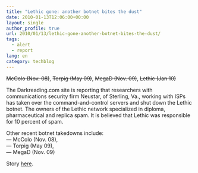 ```yaml
---
title: "Lethic gone: another botnet bites the dust"
date: 2010-01-13T12:06:00+00:00
layout: single
author_profile: true
url: 2010/01/13/lethic-gone-another-botnet-bites-the-dust/
tags:
  - alert
  - report
lang: en
category: techblog
---
```

<strike>McColo (Nov. 08)</strike>, <strike>Torpig (May 09)</strike>, <strike>MegaD (Nov. 09)</strike>, <strike>Lethic (Jan 10)</strike>

The Darkreading.com site is reporting that researchers with communications security firm Neustar, of Sterling, Va., working with ISPs has taken over the command-and-control servers and shut down the Lethic botnet. The owners of the Lethic network specialized in diploma, pharmaceutical and replica spam. It is believed that Lethic was responsible for 10 percent of spam.

Other recent botnet takedowns include:  
— McColo (Nov. 08),  
— Torpig (May 09),  
— MegaD (Nov. 09)

Story [here](http://www.darkreading.com/insiderthreat/security/vulnerabilities/showArticle.jhtml?articleID=222300408).